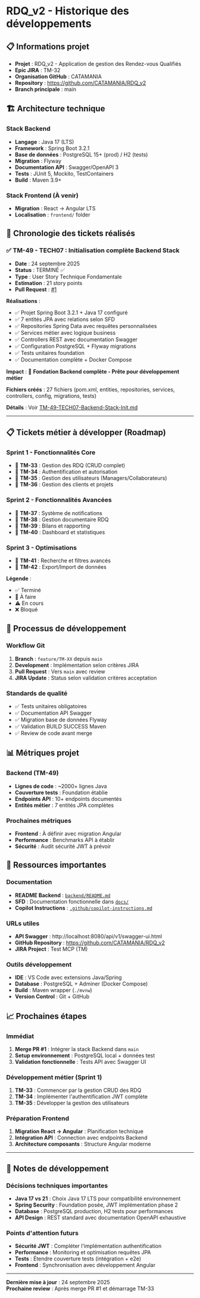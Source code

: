 # RDQ_v2 - Historique des développements

## 📋 Informations projet

- **Projet** : RDQ_v2 - Application de gestion des Rendez-vous Qualifiés
- **Epic JIRA** : TM-32
- **Organisation GitHub** : CATAMANIA
- **Repository** : https://github.com/CATAMANIA/RDQ_v2
- **Branch principale** : main

## 🏗️ Architecture technique

### Stack Backend
- **Langage** : Java 17 (LTS)
- **Framework** : Spring Boot 3.2.1
- **Base de données** : PostgreSQL 15+ (prod) / H2 (tests)
- **Migration** : Flyway
- **Documentation API** : Swagger/OpenAPI 3
- **Tests** : JUnit 5, Mockito, TestContainers
- **Build** : Maven 3.9+

### Stack Frontend (À venir)
- **Migration** : React → Angular LTS
- **Localisation** : `frontend/` folder

## 📅 Chronologie des tickets réalisés

### ✅ TM-49 - TECH07 : Initialisation complète Backend Stack
- **Date** : 24 septembre 2025
- **Status** : TERMINÉ ✅
- **Type** : User Story Technique Fondamentale
- **Estimation** : 21 story points
- **Pull Request** : [#1](https://github.com/CATAMANIA/RDQ_v2/pull/1)

**Réalisations** :
- ✅ Projet Spring Boot 3.2.1 + Java 17 configuré
- ✅ 7 entités JPA avec relations selon SFD
- ✅ Repositories Spring Data avec requêtes personnalisées
- ✅ Services métier avec logique business
- ✅ Controllers REST avec documentation Swagger
- ✅ Configuration PostgreSQL + Flyway migrations
- ✅ Tests unitaires foundation
- ✅ Documentation complète + Docker Compose

**Impact** : 🚀 **Fondation Backend complète - Prête pour développement métier**

**Fichiers créés** : 27 fichiers (pom.xml, entities, repositories, services, controllers, config, migrations, tests)

**Détails** : Voir [TM-49-TECH07-Backend-Stack-Init.md](./TM-49-TECH07-Backend-Stack-Init.md)

---

## 📋 Tickets métier à développer (Roadmap)

### Sprint 1 - Fonctionnalités Core
- 🔄 **TM-33** : Gestion des RDQ (CRUD complet)
- 🔄 **TM-34** : Authentification et autorisation
- 🔄 **TM-35** : Gestion des utilisateurs (Managers/Collaborateurs)
- 🔄 **TM-36** : Gestion des clients et projets

### Sprint 2 - Fonctionnalités Avancées  
- 🔄 **TM-37** : Système de notifications
- 🔄 **TM-38** : Gestion documentaire RDQ
- 🔄 **TM-39** : Bilans et rapporting
- 🔄 **TM-40** : Dashboard et statistiques

### Sprint 3 - Optimisations
- 🔄 **TM-41** : Recherche et filtres avancés
- 🔄 **TM-42** : Export/Import de données

**Légende** :
- ✅ Terminé
- 🔄 À faire
- ⚠️ En cours
- ❌ Bloqué

## 🔧 Processus de développement

### Workflow Git
1. **Branch** : `feature/TM-XX` depuis `main`
2. **Development** : Implémentation selon critères JIRA
3. **Pull Request** : Vers `main` avec review
4. **JIRA Update** : Status selon validation critères acceptation

### Standards de qualité
- ✅ Tests unitaires obligatoires
- ✅ Documentation API Swagger
- ✅ Migration base de données Flyway
- ✅ Validation BUILD SUCCESS Maven
- ✅ Review de code avant merge

## 📊 Métriques projet

### Backend (TM-49)
- **Lignes de code** : ~2000+ lignes Java
- **Couverture tests** : Foundation établie
- **Endpoints API** : 10+ endpoints documentés
- **Entités métier** : 7 entités JPA complètes

### Prochaines métriques
- **Frontend** : À définir avec migration Angular
- **Performance** : Benchmarks API à établir
- **Sécurité** : Audit sécurité JWT à prévoir

## 🔗 Ressources importantes

### Documentation
- **README Backend** : [`backend/README.md`](../backend/README.md)
- **SFD** : Documentation fonctionnelle dans [`docs/`](../docs/)
- **Copilot Instructions** : [`.github/copilot-instructions.md`](../.github/copilot-instructions.md)

### URLs utiles
- **API Swagger** : http://localhost:8080/api/v1/swagger-ui.html
- **GitHub Repository** : https://github.com/CATAMANIA/RDQ_v2
- **JIRA Project** : Test MCP (TM)

### Outils développement
- **IDE** : VS Code avec extensions Java/Spring
- **Database** : PostgreSQL + Adminer (Docker Compose)
- **Build** : Maven wrapper (`./mvnw`)
- **Version Control** : Git + GitHub

## 📈 Prochaines étapes

### Immédiat
1. **Merge PR #1** : Intégrer la stack Backend dans `main`
2. **Setup environnement** : PostgreSQL local + données test
3. **Validation fonctionnelle** : Tests API avec Swagger UI

### Développement métier (Sprint 1)
1. **TM-33** : Commencer par la gestion CRUD des RDQ
2. **TM-34** : Implémenter l'authentification JWT complète
3. **TM-35** : Développer la gestion des utilisateurs

### Préparation Frontend
1. **Migration React → Angular** : Planification technique
2. **Intégration API** : Connection avec endpoints Backend
3. **Architecture composants** : Structure Angular moderne

---

## 📝 Notes de développement

### Décisions techniques importantes
- **Java 17 vs 21** : Choix Java 17 LTS pour compatibilité environnement
- **Spring Security** : Foundation posée, JWT implémentation phase 2
- **Database** : PostgreSQL production, H2 tests pour performances
- **API Design** : REST standard avec documentation OpenAPI exhaustive

### Points d'attention futurs
- **Sécurité JWT** : Compléter l'implémentation authentification
- **Performance** : Monitoring et optimisation requêtes JPA
- **Tests** : Étendre couverture tests (intégration + e2e)
- **Frontend** : Synchronisation avec développement Angular

---

**Dernière mise à jour** : 24 septembre 2025  
**Prochaine review** : Après merge PR #1 et démarrage TM-33